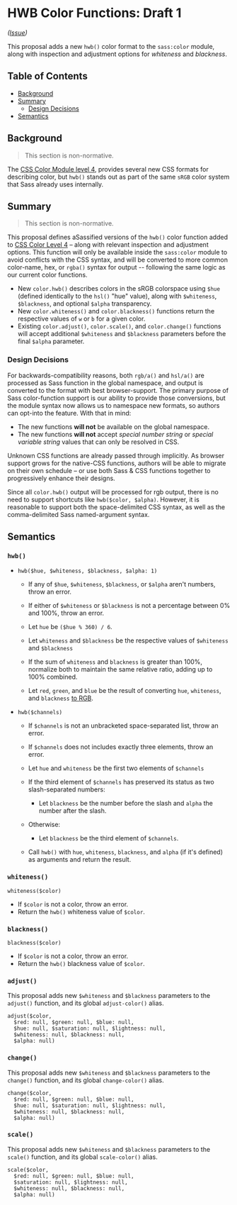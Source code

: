 # HWB Color Functions: Draft 1

*([Issue](https://github.com/sass/sass/issues/2831))*

This proposal adds a new `hwb()` color format to the `sass:color` module, along
with inspection and adjustment options for _whiteness_ and _blackness_.

## Table of Contents

* [Background](#background)
* [Summary](#summary)
  * [Design Decisions](#design-decisions)
* [Semantics](#semantics)

## Background

> This section is non-normative.

The [CSS Color Module level 4][color-4], provides several new CSS formats for
describing color, but `hwb()` stands out as part of the same `sRGB` color
system that Sass already uses internally.

[color-4]: https://www.w3.org/TR/css-color-4/

## Summary

> This section is non-normative.

This proposal defines  aSassified versions of the `hwb()` color function
added to [CSS Color Level 4][color-4] – along with relevant inspection and
adjustment options. This function will only be available inside the `sass:color`
module to avoid conflicts with the CSS syntax, and will be converted to more
common color-name, hex, or `rgba()` syntax for output -- following the same
logic as our current color functions.

- New `color.hwb()` describes colors in the sRGB colorspace using `$hue` (defined
  identically to the `hsl()` "hue" value), along with `$whiteness`, `$blackness`,
  and optional `$alpha` transparency.
- New `color.whiteness()` and `color.blackness()` functions return the respective
  values of `w` or `b` for a given color.
- Existing `color.adjust()`, `color.scale()`, and `color.change()` functions will
  accept additional `$whiteness` and `$blackness` parameters before the final
  `$alpha` parameter.

### Design Decisions

For backwards-compatibility reasons, both `rgb/a()` and `hsl/a()` are processed
as Sass function in the global namespace, and output is converted to the format
with best browser-support. The primary purpose of Sass color-function support
is our ability to provide those conversions, but the module syntax now allows
us to namespace new formats, so authors can opt-into the feature. With that
in mind:

- The new functions **will not** be available on the global namespace.
- The new functions **will not** accept *special number string* or
  *special variable string* values that can only be resolved in CSS.

Unknown CSS functions are already passed through implicitly. As browser support
grows for the native-CSS functions, authors will be able to migrate on their own
schedule – or use both Sass & CSS functions together to progressively enhance
their designs.

Since all `color.hwb()` output will be processed for rgb output, there is no
need to support shortcuts like `hwb($color, $alpha)`. However, it is reasonable
to support both the space-delimited CSS syntax, as well as the comma-delimited
Sass named-argument syntax.

## Semantics

### `hwb()`

* ```
  hwb($hue, $whiteness, $blackness, $alpha: 1)
  ```

  * If any of `$hue`, `$whiteness`, `$blackness`, or `$alpha` aren't numbers,
    throw an error.

  * If either of `$whiteness` or `$blackness` is not a percentage between 0% and
    100%, throw an error.

  * Let `hue` be `($hue % 360) / 6`.

  * Let `whiteness` and `$blackness` be the respective values of `$whiteness`
    and `$blackness`

  * If the sum of `whiteness` and `blackness` is greater than 100%, normalize
    both to maintain the same relative ratio, adding up to 100% combined.

  * Let `red`, `green`, and `blue` be the result of converting `hue`,
    `whiteness`, and `blackness` [to RGB][].

  [to RGB]: https://www.w3.org/TR/css-color-4/#hwb-to-rgb

* ```
  hwb($channels)
  ```

  * If `$channels` is not an unbracketed space-separated list, throw an error.

  * If `$channels` does not includes exactly three elements, throw an error.

  * Let `hue` and `whiteness` be the first two elements of `$channels`

  * If the third element of `$channels` has preserved its status as
    two slash-separated numbers:

    * Let `blackness` be the number before the slash and `alpha` the number
      after the slash.

  * Otherwise:

    * Let `blackness` be the third element of `$channels`.

  * Call `hwb()` with `hue`, `whiteness`, `blackness`, and `alpha` (if it's
    defined) as arguments and return the result.

### `whiteness()`

```
whiteness($color)
```

* If `$color` is not a color, throw an error.
* Return the `hwb()` whiteness value of `$color`.

### `blackness()`

```
blackness($color)
```

* If `$color` is not a color, throw an error.
* Return the `hwb()` blackness value of `$color`.

### `adjust()`

This proposal adds new `$whiteness` and `$blackness` parameters to the `adjust()`
function, and its global `adjust-color()` alias.

```
adjust($color,
  $red: null, $green: null, $blue: null,
  $hue: null, $saturation: null, $lightness: null,
  $whiteness: null, $blackness: null,
  $alpha: null)
```

### `change()`

This proposal adds new `$whiteness` and `$blackness` parameters to the `change()`
function, and its global `change-color()` alias.

```
change($color,
  $red: null, $green: null, $blue: null,
  $hue: null, $saturation: null, $lightness: null,
  $whiteness: null, $blackness: null,
  $alpha: null)
```

### `scale()`

This proposal adds new `$whiteness` and `$blackness` parameters to the `scale()`
function, and its global `scale-color()` alias.

```
scale($color,
  $red: null, $green: null, $blue: null,
  $saturation: null, $lightness: null,
  $whiteness: null, $blackness: null,
  $alpha: null)
```
